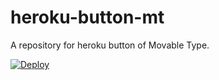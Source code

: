 heroku-button-mt
================

A repository for heroku button of Movable Type.

[![Deploy](https://www.herokucdn.com/deploy/button.png)](https://heroku.com/deploy)
